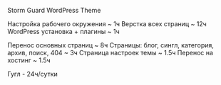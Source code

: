 Storm Guard WordPress Theme

Настройка рабочего окружения ~ 1ч
Верстка всех страниц ~ 12ч
WordPress установка + плагины ~ 1ч

Перенос основных страниц ~ 8ч
Страницы: блог, сингл, категория, архив, поиск, 404 ~ 3ч
Страница настроек темы ~ 1.5ч
Перенос на хостинг ~ 1.5ч

Гугл - 24ч/сутки

